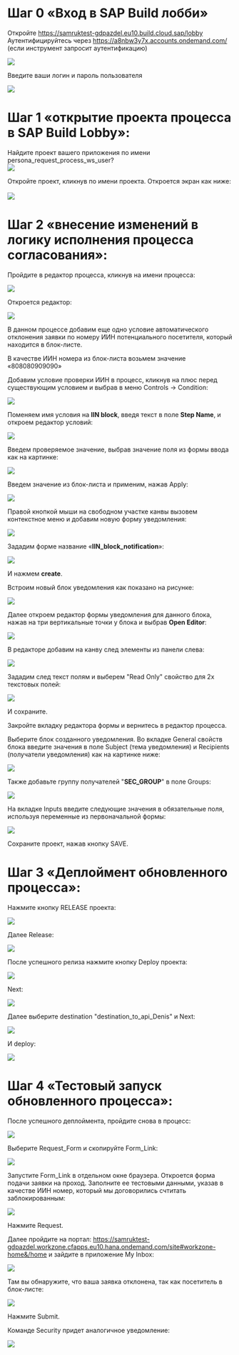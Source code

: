 # Шаг 0 «Вход в SAP Build лобби»

Откройте <https://samruktest-gdpazdel.eu10.build.cloud.sap/lobby>\
Аутентифицируйтесь через <https://a8nbw3y7x.accounts.ondemand.com/>
(если инструмент запросит аутентификацию)

![](./media/image1.png)

Введите ваши логин и пароль пользователя

![](./media/image2.png)

# Шаг 1 «открытие проекта процесса в SAP Build Lobby»:

Найдите проект вашего приложения по имени
persona_request_process_ws_user?\
![](./media/image3.png)

Откройте проект, кликнув по имени проекта. Откроется экран как ниже:\
\
![](./media/image4.png)

# Шаг 2 «внесение изменений в логику исполнения процесса согласования»:

Пройдите в редактор процесса, кликнув на имени процесса:

![](./media/image5.png)

Откроется редактор:

![](./media/image6.png)

В данном процессе добавим еще одно условие автоматического отклонения
заявки по номеру ИИН потенциального посетителя, который находится в
блок-листе.

В качестве ИИН номера из блок-листа возьмем значение «808080909090»

Добавим условие проверки ИИН в процесс, кликнув на плюс перед
существующим условием и выбрав в меню Controls -\> Condition:

![](./media/image7.png)

Поменяем имя условия на **IIN block**, введя текст в поле **Step Name**,
и откроем редактор условий:

![](./media/image8.png)

Введем проверяемое значение, выбрав значение поля из формы ввода как на
картинке:

![](./media/image9.png)

Введем значение из блок-листа и применим, нажав Apply:

![](./media/image10.png)

Правой кнопкой мыши на свободном участке канвы вызовем контекстное меню
и добавим новую форму уведомления:

![](./media/image11.png)

Зададим форме название «**IIN_block_notification**»:

![](./media/image12.png)

И нажмем **create**.

Встроим новый блок уведомления как показано на рисунке:

![](./media/image13.png)

Далее откроем редактор формы уведомления для данного блока, нажав на три
вертикальные точки у блока и выбрав **Open Editor**:

![](./media/image14.png)

В редакторе добавим на канву след элементы из панели слева:

![](./media/image15.png)

Зададим след текст полям и выберем "Read Only" свойство для 2х текстовых
полей:

![](./media/image16.png)

И сохраните.

Закройте вкладку редактора формы и вернитесь в редактор процесса.

Выберите блок созданного уведомления. Во вкладке General свойств блока
введите значения в поле Subject (тема уведомления) и Recipients
(получатели уведомления) как на картинке ниже:

![](./media/image17.png)

Также добавьте группу получателей "**SEC_GROUP**" в поле Groups:

![](./media/image18.png)

На вкладке Inputs введите следующие значения в обязательные поля,
используя переменные из первоначальной формы:

![](./media/image19.png)

Сохраните проект, нажав кнопку SAVE.

# Шаг 3 «Деплоймент обновленного процесса»:

Нажмите кнопку RELEASE проекта:

![](./media/image20.png)

Далее Release:

![](./media/image21.png)

После успешного релиза нажмите кнопку Deploy проекта:

![](./media/image22.png)

Next:

![](./media/image23.png)

Далее выберите destination "destination_to_api_Denis" и Next:

![](./media/image24.png)

И deploy:

![](./media/image25.png)

# Шаг 4 «Тестовый запуск обновленного процесса»:

После успешного деплоймента, пройдите снова в процесс:

![](./media/image26.png)

Выберите Request_Form и скопируйте Form_Link:

![](./media/image27.png)

Запустите Form_Link в отдельном окне браузера. Откроется форма подачи
заявки на проход. Заполните ее тестовыми данными, указав в качестве ИИН
номер, который мы договорились счтитать заблокированным:

![](./media/image28.png)

Нажмите Request.

Далее пройдите на портал:
<https://samruktest-gdpazdel.workzone.cfapps.eu10.hana.ondemand.com/site#workzone-home&/home>
и зайдите в приложение My Inbox:

![](./media/image29.png)

Там вы обнаружите, что ваша заявка отклонена, так как посетитель в
блок-листе:

![](./media/image30.png)

Нажмите Submit.

Команде Security придет аналогичное уведомление:

![](./media/image31.png)
